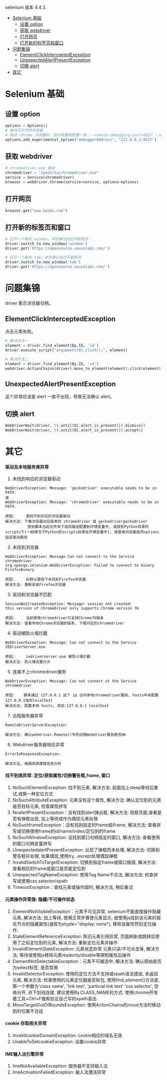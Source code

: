 selenium 版本 4.4.3.

- [Selenium 基础](#selenium-基础)
  - [设置 option](#设置-option)
  - [获取 webdriver](#获取-webdriver)
  - [打开网页](#打开网页)
  - [打开新的标签页和窗口](#打开新的标签页和窗口)
- [问题集锦](#问题集锦)
  - [ElementClickInterceptedException](#elementclickinterceptedexception)
  - [UnexpectedAlertPresentException](#unexpectedalertpresentexception)
  - [切换 alert](#切换-alert)
- [其它](#其它)

# Selenium 基础
## 设置 option
```python
options = Options()
# 操作已打开的浏览器
# 启动 chrome 浏览器时，启动参数和配置一致：--remote-debugging-port=9527 --user-data-dir="D:\zidonghua_test"
options.add_experimental_option("debuggerAddress", "127.0.0.1:9527")
```

## 获取 webdriver
```python
# chromedriver.exe 路径
chromedriver = "/path/to/chromedriver.exe"
service = Service(chromedriver)
browser = webdriver.Chrome(service=service, options=options)
```

## 打开网页
```python
browser.get("www.baidu.com")
```

## 打开新的标签页和窗口
```python
# 打开一个新的 window，并切换过去打开新网页
driver.switch_to.new_window('window')
driver.get('https://opensource.saucelabs.com/')

# 打开一个新的 tab，并切换过去打开新网页
driver.switch_to.new_window('tab')
driver.get('https://opensource.saucelabs.com/')
```

# 问题集锦
driver 表示浏览器句柄。

## ElementClickInterceptedException
点击元素失败。

```python
# 解决方法一
element = driver.find_element(By.ID, 'id')
driver.execute_script("arguments[0].click();", element)

# 解决方法二
element = driver.find_element(By.ID, 'id')
webdriver.ActionChains(driver).move_to_element(element).click(element).perform()
```

## UnexpectedAlertPresentException
这个异常应该是 alert 一直不出现，导致无法确认 alert。

## 切换 alert

```python
WebDriverWait(driver, 5).until(EC.alert_is_present()).dismiss()
WebDriverWait(driver, 5).until(EC.alert_is_present()).accept()
```

# 其它
#### 驱动及本地服务类异常
1. 未找到响应的浏览器驱动
```
WebDriverException: Message: 'geckodriver' executable needs to be in PATH.
或
WebDriverException: Message: 'chromedriver' executable needs to be in PATH.

原因:     查找不到对应的浏览器驱动
解决方法: 下载浏览器对应版本的 chromedriver 或 geckodrivergeckodriver
          放到脚本当前文件夹下或将路径配置到环境变量中, 或放到Python目录的scripts下(一般情况下Python的scripts目录在环境变量中), 或使用浏览器选项options指定驱动路径
```

2. 未找到浏览器
```
WebDriverException: Message Can not connect to the Service chromedriver
org.openqa.selenium.WebDriverException: Failed to connect to binary FirefoxBinary

原因:     在默认路径下未找到Firefox浏览器
解决方法: 重新安装Firefox浏览器
```

3. 驱动和浏览器不匹配
```
SessionNotCreatedException: Message: session not created:
this version of ChromeDriver only supports Chrome version 76

原因:     当前使用chromedriver只支持Chrome76版本
解决方法: 查看本地Chrome浏览器的版本, 下载对应的chromedriver
```

4. 驱动被防火墙拦截
```
WebDriverException: Message: Can not connect to the Service IEDriverServer.exe

原因:     iedriverserver.exe 被防火墙拦截
解决方法: 防火墙设置允许
```

5. 连接不上chromedriver服务
```
WebDriverException: Message: Can not connect ot the Service chromedriver

原因:    脚本通过 127.0.0.1 这个 ip 访问本地chromedriver服务, hosts中未配置 127.0.0.1指向localhost
解决办法: 配置本地 hosts, 添加:127.0.0.1 localhost
```

7. 远程服务器异常
```
RemoteDriverServerException:

解决方法: 确认webdriver.Remote()中的远程Webdriver服务是否OK
```

8. Webdriver服务器响应异常
```
ErrorInResponseException: 

解决方法, 根据具体报错信息分析
```

#### 找不到类异常: 定位/获取属性/切换警告框,frame, 窗口
1. NoSuchElementException: 找不到元素, 解决方法: 前面加上sleep等待后重试,或换一种定位方式
2. NoSuchAttributeException: 元素没有这个属性, 解决方法: 确认定位到的元素是否目标元素, 检查属性拼写
3. NoalertPresentException：没有找到alert弹出框, 解决方法: 观察页面,查看是否有弹框出现, 加上等待或作为偶现元素处理
4. NoSuchframeException：没有找到指定的frame或iframe, 解决方法: 查看拼写或切换使用frame的id/name/index/定位到的frame
5. NoSuchWindowException: 没找到窗口句柄指定的窗口, 解决方法: 查看使用的窗口句柄变量拼写
6. UnexpectedalertPresentException: 出现了弹框而未处理, 解决方法: 切换到警告框并处理, 如果偶现,使用try...except处理偶现弹框
7. InvalidSwitchToTargetException: 切换到指定frame或窗口报错, 解决方法: 查看相应的frame或窗口是否能定位到
8. UnexpectedTagNameException: 使用Tag Name不合法, 解决方法: 检查拼写或使用css selector/xpath
9. TimeoutException：查找元素或操作超时, 解决方法, 稍后重试

#### 元素操作异常类: 隐藏/不可操作状态
1. ElementNotVisibleException：元素不可见异常, selenium不能直接操作隐藏元素, 解决方法: 加上等待, 使用正常步骤使元素显示, 或使用js找到该元素的祖先节点的隐藏属性(通常为styple="display: none"), 移除该属性然后定位操作.
2. StaleElementReferenceException: 陈旧元素引用异常, 页面刷新或跳转后使用了之前定位到的元素, 解决方法: 重新定位元素并操作
3. InvalidElementStateException: 元素状态异常 元素只读/不可点击等, 解决方法, 等待或使用js移除元素readonly/disable等限制属性后操作
4. ElementNotSelectableException：元素不可被选中, 解决方法: 确认原始是否为select标签, 是否禁用
5. InvalidSelectorException: 使用的定位方法不支持或xpath语法错误, 未返回元素, 解决方法: 检查使用的元素定位器是否拆包, 使用find_element()方法是, 第一个参数为'class name', 'link text', 'particial link text' 'css selector', 空格分开, 非下划线连接, 建议使用By.CLASS_NAME的方式. 使用chrome开发着工具+Ctrl+F搜索验证自己写的xpath语法.
6. MoveTargetOutOfBoundsException: 使用ActionChains的move方法时移动到的位置不合适

#### cookie 存取相关异常
1. InvalidcookieDomainException: cookie相应的域名无效
2. UnableToSetcookieException: 设置cookie异常

#### IME输入法引擎异常
1. ImeNotAvailableException: 服务器不支持输入法
2. ImeActivationFailedException: 输入法激活异常